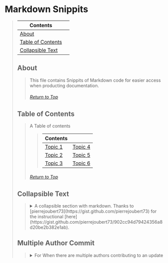 # Markdown Snippits
> | Contents |  |
> |--|--|
> | [About]() | []() |
> | [Table of Contents]() | []() |
> | [Collapsible Text]() | []() |
>
> ## About
>> This file contains Snippits of Markdown code for easier access when producting documentation.
>>
>> ###### [Return to Top]()
>
> ## Table of Contents
>> A Table of contents 
>>> | Contents |  |
>>> |--|--|
>>> | [Topic 1]() | [Topic 4]() |
>>> | [Topic 2]() | [Topic 5]() |
>>> | [Topic 3]() | [Topic 6]() |
>>
>> ###### [Return to Top]()
>
> ## Collapsible Text
>> <details> 
>>  <summary> A collapsible section with markdown. Thanks to [pierrejoubert73](https://gist.github.com/pierrejoubert73) for the instructional [here](https://gist.github.com/pierrejoubert73/902cc94d79424356a8d20be2b382e1ab).</summary>
>>
>>> ``` 
>>> <details> 
>>>   <summary>Click to expand!</summary>
>>>  
>>>  ## Heading
>>>  1. A numbered
>>>  2. list
>>>     * With some
>>>     * Sub bullets
>>> </details>```
>> ###### [Return to Top]()
>> </details>
>>
> ## Multiple Author Commit
>> <details>
>>   <summary>For When there are multiple authors contributing to an update</summary>
>> 
>>> ``` 
>>> My commit title
>>> My commit text
>>> Co-authored-by: [<TeamMateName>](https://github.com/<TeamMateGH>)
>>> Co-authored-by: [<TeamMateName>](https://github.com/<TeamMateGH>)
>>> Co-authored-by: [<TeamMateName>](https://github.com/<TeamMateGH>)
>>> Co-authored-by: [<TeamMateName>](https://github.com/<TeamMateGH>)
>>> ``` 
